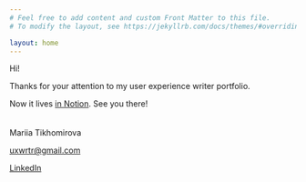 ```yaml
---
# Feel free to add content and custom Front Matter to this file.
# To modify the layout, see https://jekyllrb.com/docs/themes/#overriding-theme-defaults

layout: home
---
```

Hi!

Thanks for your attention to my user experience writer portfolio.

Now it lives <a href="https://uxwriterportfolio.notion.site/Hi-there-40ebbcb82f854b15a0bb2576f5621ec3" target="_blank">in Notion</a>. See you there!
<br />
<br />
<br />
Mariia Tikhomirova

<a href="mailto:uxwrtr@gmail.com">uxwrtr@gmail.com</a>

<a href="https://www.linkedin.com/in/mariiatikhomirova/" target="_blank">LinkedIn</a>
